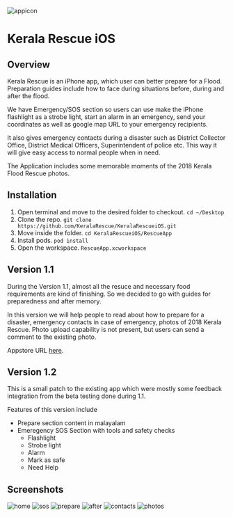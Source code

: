 ![appicon](https://user-images.githubusercontent.com/10448770/44442270-ef5ec900-a585-11e8-9fe1-7313995c1e09.png)

# Kerala Rescue iOS

## Overview
Kerala Rescue is an iPhone app, which user can better prepare for a Flood. Preparation guides include how to face during situations before, during and after the flood.

We have Emergency/SOS section so users can use make the iPhone flashlight as a strobe light, start an alarm in an emergency, send your coordinates as well as google map URL to your emergency recipients. 

It also gives emergency contacts during a disaster such as District Collector Office, District Medical Officers, Superintendent of police etc. This way it will give easy access to normal people when in need.

The Application includes some memorable moments of the 2018 Kerala Flood Rescue photos.

## Installation
1. Open terminal and move to the desired folder to checkout. `cd ~/Desktop`
2. Clone the repo. `git clone https://github.com/KeralaRescue/KeralaRescueiOS.git`
3. Move inside the folder. `cd KeralaRescueiOS/RescueApp`
4. Install pods. `pod install`
5. Open the workspace. `RescueApp.xcworkspace`

## Version 1.1
During the Version 1.1, almost all the resuce and necessary food requirements are kind of finishing. So we decided to go with guides for preparedness and after memory. 

In this version we will help people to read about how to prepare for a disaster, emergency contacts in case of emergency, photos of 2018 Kerala Rescue. Photo upload capability is not present, but users can send a comment to the existing photo.

Appstore URL [here](https://itunes.apple.com/us/app/kerala-rescue/id1432467893). 

## Version 1.2
This is a small patch to the existing app which were mostly some feedback integration from the beta testing done during 1.1.

Features of this version include
- Prepare section content in malayalam 
- Emeregency SOS Section with tools and safety checks
    - Flashlight
    - Strobe light
    - Alarm
    - Mark as safe
    - Need Help

## Screenshots
![home](https://user-images.githubusercontent.com/10448770/45957755-9b069900-bfca-11e8-907a-4eb9a962be6a.png)
![sos](https://user-images.githubusercontent.com/10448770/45957757-9b069900-bfca-11e8-91cc-bf5f8482843d.png)
![prepare](https://user-images.githubusercontent.com/10448770/45957758-9b069900-bfca-11e8-9dbd-02315e52b6f1.png)
![after](https://user-images.githubusercontent.com/10448770/45957759-9b069900-bfca-11e8-98bc-3652591da2d5.png)
![contacts](https://user-images.githubusercontent.com/10448770/45957761-9b9f2f80-bfca-11e8-896a-c7d54771295d.png)
![photos](https://user-images.githubusercontent.com/10448770/45957762-9b9f2f80-bfca-11e8-8a49-19a2d7598e21.png)
